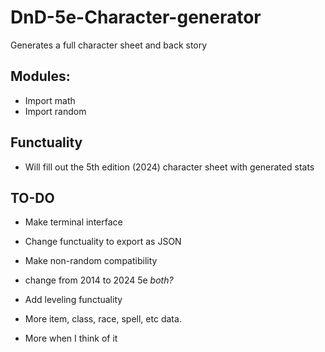 # DnD-5e-Character-generator
Generates a full character sheet and back story


## Modules:
  - Import math
  - Import random

## Functuality
  - Will fill out the 5th edition (2024) character sheet with generated stats


## TO-DO
  - Make terminal interface
  
  - Change functuality to export as JSON
  
  - Make non-random compatibility
  
  - change from 2014 to 2024 5e *both?*
  
  - Add leveling functuality
  
  - More item, class, race, spell, etc data.
  
  - More when I think of it
